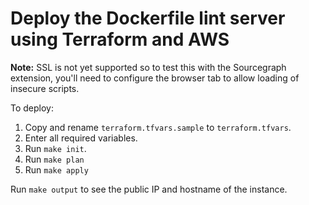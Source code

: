 # Deploy the Dockerfile lint server using Terraform and AWS

**Note:** SSL is not yet supported so to test this with the Sourcegraph extension, you'll need to configure the browser tab to allow loading of insecure scripts.

To deploy:

1. Copy and rename `terraform.tfvars.sample` to `terraform.tfvars`.
1. Enter all required variables.
1. Run `make init`.
1. Run `make plan`
1. Run `make apply`

Run `make output` to see the public IP and hostname of the instance.
